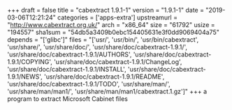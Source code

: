 +++
draft = false
title = "cabextract 1.9.1-1"
version = "1.9.1-1"
date = "2019-03-06T12:21:24"
categories = ['apps-extra']
upstreamurl = "http://www.cabextract.org.uk/"
arch = "x86_64"
size = "61792"
usize = "194557"
sha1sum = "54db5a3409b0ebc154405631e3f0dd9069404a75"
depends = "['glibc']"
files = "['usr/', 'usr/bin/', 'usr/bin/cabextract', 'usr/share/', 'usr/share/doc/', 'usr/share/doc/cabextract-1.9.1/', 'usr/share/doc/cabextract-1.9.1/AUTHORS', 'usr/share/doc/cabextract-1.9.1/COPYING', 'usr/share/doc/cabextract-1.9.1/ChangeLog', 'usr/share/doc/cabextract-1.9.1/INSTALL', 'usr/share/doc/cabextract-1.9.1/NEWS', 'usr/share/doc/cabextract-1.9.1/README', 'usr/share/doc/cabextract-1.9.1/TODO', 'usr/share/man/', 'usr/share/man/man1/', 'usr/share/man/man1/cabextract.1.gz']"
+++
a program to extract Microsoft Cabinet files